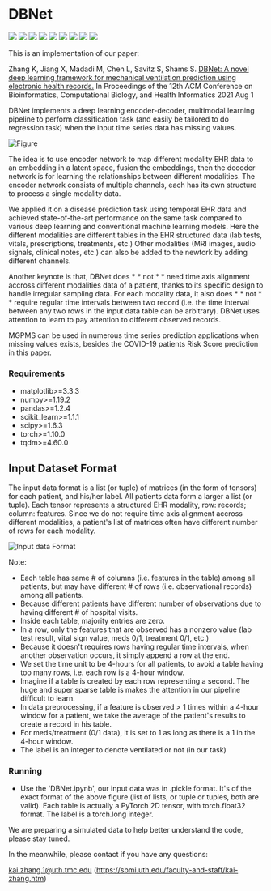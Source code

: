 # DBNet
![](https://img.shields.io/github/license/Naereen/StrapDown.js.svg)
![](https://img.shields.io/badge/python-%3E%3D3.7-green)
![](https://img.shields.io/badge/torch-%3E%3D1.10-blue)
![](https://img.shields.io/badge/numpy-%3E%3D1.19-yellow)
![](https://img.shields.io/badge/matplotlib-%3E%3D3.3-brightgreen)
![](https://img.shields.io/badge/pandas-%3E%3D1.2-green)
![](https://img.shields.io/badge/scikit__learn-%3E%3D1.1-yellowgreen)
![](https://img.shields.io/badge/scipy-%3E%3D1.6-orange)
![](https://img.shields.io/badge/tqdm-%3E%3D4.60-lightgrey)

This is an implementation of our paper: 

Zhang K, Jiang X, Madadi M, Chen L, Savitz S, Shams S. [DBNet: A novel deep learning framework for mechanical ventilation prediction using electronic health records.](https://dl.acm.org/doi/abs/10.1145/3459930.3469551) In Proceedings of the 12th ACM Conference on Bioinformatics, Computational Biology, and Health Informatics 2021 Aug 1

DBNet implements a deep learning encoder-decoder, multimodal learning pipeline to perform classification task (and easily be tailored to do regression task) when the input time series data has missing values. 

![Figure](https://user-images.githubusercontent.com/29695346/194333875-9189daa2-fea9-49d6-86bd-67115c1f3640.PNG)

The idea is to use encoder network to map different modality EHR data to an embedding in a latent space, fusion the embeddings, then the decoder network is for learning the relationships between different modalities. The encoder network consists of multiple channels, each has its own structure to process a single modality data.

We applied it on a disease prediction task using temporal EHR data and achieved state-of-the-art performance on the same task compared to various deep learning and conventional machine learning models. Here the different modalities are different tables in the EHR structured data (lab tests, vitals, prescriptions, treatments, etc.) Other modalities (MRI images, audio signals, clinical notes, etc.) can also be added to the newtork by adding different channels.

Another keynote is that, DBNet does * * not * * need time axis alignment accross different modalities data of a patient, thanks to its specific design to handle irregular sampling data. For each modality data, it also does * * not * * require regular time intervals between two record (i.e. the time interval between any two rows in the input data table can be arbitrary). DBNet uses attention to learn to pay attention to different observed records. 

MGPMS can be used in numerous time series prediction applications when missing values exists, besides the COVID-19 patients Risk Score prediction in this paper.

### Requirements
* matplotlib>=3.3.3
* numpy>=1.19.2
* pandas>=1.2.4
* scikit_learn>=1.1.1
* scipy>=1.6.3
* torch>=1.10.0
* tqdm>=4.60.0


## Input Dataset Format
The input data format is a list (or tuple) of matrices (in the form of tensors) for each patient, and his/her label. All patients data form a larger a list (or tuple). Each tensor represents a structured EHR modality, row: records; column: features. Since we do not require time axis alignment accross different modalities, a patient's list of matrices often have different number of rows for each modality.

![Input data Format](https://user-images.githubusercontent.com/29695346/194346856-e4d30335-a157-46b5-a021-32e9d1cf5d7e.PNG)


Note:  
- Each table has same # of columns (i.e. features in the table) among all patients, but may have different # of rows (i.e. observational records) among all patients.
- Because different patients have different number of observations due to having different # of hospital visits.
- Inside each table, majority entries are zero. 
- In a row, only the features that are observed has a nonzero value (lab test result, vital sign value, meds 0/1, treatment 0/1, etc.)
- Because it doesn't requires rows having regular time intervals, when another observation occurs, it simply append a row at the end.
- We set the time unit to be 4-hours for all patients, to avoid a table having too many rows, i.e. each row is a 4-hour window.
- Imagine if a table is created by each row representing a second. The huge and super sparse table is makes the attention in our pipeline difficult to learn.
- In data preprocessing, if a feature is observed > 1 times within a 4-hour window for a patient, we take the average of the patient's results to create a record in his table. 
- For meds/treatment (0/1 data), it is set to 1 as long as there is a 1 in the 4-hour window. 
- The label is an integer to denote ventilated or not (in our task)

### Running

- Use the 'DBNet.ipynb', our input data was in .pickle format. It's of the exact format of the above figure (list of lists, or tuple or tuples, both are valid). Each table is actually a PyTorch 2D tensor, with torch.float32 format. The label is a torch.long integer.

We are preparing a simulated data to help better understand the code, please stay tuned.

In the meanwhile, please contact if you have any questions:

kai.zhang.1@uth.tmc.edu (https://sbmi.uth.edu/faculty-and-staff/kai-zhang.htm)
